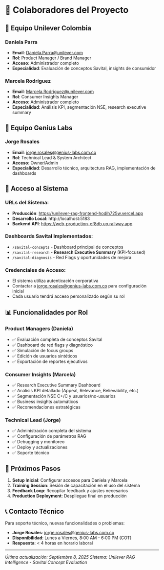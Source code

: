 # 👥 Colaboradores del Proyecto

## 🏢 **Equipo Unilever Colombia**

### **Daniela Parra**
- **Email**: Daniela.Parra@unilever.com
- **Rol**: Product Manager / Brand Manager
- **Acceso**: Administrador completo
- **Especialidad**: Evaluación de conceptos Savital, insights de consumidor

### **Marcela Rodríguez** 
- **Email**: Marcela.Rodriguez@unilever.com
- **Rol**: Consumer Insights Manager
- **Acceso**: Administrador completo  
- **Especialidad**: Análisis KPI, segmentación NSE, research executive summary

## 🔬 **Equipo Genius Labs**

### **Jorge Rosales**
- **Email**: jorge.rosales@genius-labs.com.co
- **Rol**: Technical Lead & System Architect
- **Acceso**: Owner/Admin
- **Especialidad**: Desarrollo técnico, arquitectura RAG, implementación de dashboards

## 🎯 **Acceso al Sistema**

### **URLs del Sistema:**
- **Producción**: https://unilever-rag-frontend-hodih725w.vercel.app
- **Desarrollo Local**: http://localhost:5183
- **Backend API**: https://web-production-ef8db.up.railway.app

### **Dashboards Savital Implementados:**
- `/savital-concepts` - Dashboard principal de conceptos
- `/savital-research` - **Research Executive Summary** (KPI-focused)
- `/savital-diagnosis` - Red Flags y oportunidades de mejora

### **Credenciales de Acceso:**
- El sistema utiliza autenticación corporativa
- Contactar a jorge.rosales@genius-labs.com.co para configuración inicial
- Cada usuario tendrá acceso personalizado según su rol

## 📊 **Funcionalidades por Rol**

### **Product Managers (Daniela)**
- ✅ Evaluación completa de conceptos Savital
- ✅ Dashboard de red flags y diagnóstico  
- ✅ Simulación de focus groups
- ✅ Edición de usuarios sintéticos
- ✅ Exportación de reportes ejecutivos

### **Consumer Insights (Marcela)**
- ✅ Research Executive Summary Dashboard
- ✅ Análisis KPI detallado (Appeal, Relevance, Believability, etc.)
- ✅ Segmentación NSE C+/C y usuarios/no-usuarios
- ✅ Business insights automáticos
- ✅ Recomendaciones estratégicas

### **Technical Lead (Jorge)**
- ✅ Administración completa del sistema
- ✅ Configuración de parámetros RAG
- ✅ Debugging y monitoreo
- ✅ Deploy y actualizaciones
- ✅ Soporte técnico

## 🚀 **Próximos Pasos**

1. **Setup Inicial**: Configurar accesos para Daniela y Marcela
2. **Training Session**: Sesión de capacitación en el uso del sistema
3. **Feedback Loop**: Recopilar feedback y ajustes necesarios
4. **Production Deployment**: Despliegue final en producción

## 📞 **Contacto Técnico**

Para soporte técnico, nuevas funcionalidades o problemas:
- **Jorge Rosales**: jorge.rosales@genius-labs.com.co
- **Disponibilidad**: Lunes a Viernes, 8:00 AM - 6:00 PM (COT)
- **Respuesta**: < 4 horas en horario laboral

---

*Última actualización: Septiembre 8, 2025*
*Sistema: Unilever RAG Intelligence - Savital Concept Evaluation*